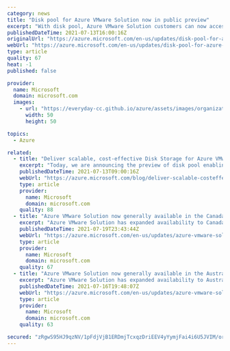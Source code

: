 ```yaml
---
category: news
title: "Disk pool for Azure VMware Solution now in public preview"
excerpt: "With disk pool, Azure VMware Solution customers can now access Azure Disk Storage for high-performance, durable block storage. Customer can scale their storage independent of compute and handle their growing data needs more cost-effectively."
publishedDateTime: 2021-07-13T16:00:16Z
originalUrl: "https://azure.microsoft.com/en-us/updates/disk-pool-for-azure-vmware-solution-now-in-public-preview/"
webUrl: "https://azure.microsoft.com/en-us/updates/disk-pool-for-azure-vmware-solution-now-in-public-preview/"
type: article
quality: 67
heat: -1
published: false

provider:
  name: Microsoft
  domain: microsoft.com
  images:
    - url: "https://everyday-cc.github.io/azure/assets/images/organizations/microsoft.com-50x50.jpg"
      width: 50
      height: 50

topics:
  - Azure

related:
  - title: "Deliver scalable, cost-effective Disk Storage for Azure VMware Solution"
    excerpt: "Today, we are announcing the preview of disk pool enabling Azure Disk Storage as a persistent storage option for Azure VMware Solution. With this announcement, you can gain flexibility for your data needs with scalable and cost-effective cloud storage for VMware workloads running on Azure."
    publishedDateTime: 2021-07-13T09:00:16Z
    webUrl: "https://azure.microsoft.com/blog/deliver-scalable-costeffective-disk-storage-for-azure-vmware-solution/"
    type: article
    provider:
      name: Microsoft
      domain: microsoft.com
    quality: 88
  - title: "Azure VMware Solution now generally available in the Canada East region"
    excerpt: "Azure VMware Solution has expanded availability to Canada East. With this release Canada East is now the second region within the Canadian sovereign area to become available (joining Canada Central). "
    publishedDateTime: 2021-07-19T23:43:44Z
    webUrl: "https://azure.microsoft.com/en-us/updates/azure-vmware-solution-now-generally-available-in-the-canada-east-region/"
    type: article
    provider:
      name: Microsoft
      domain: microsoft.com
    quality: 67
  - title: "Azure VMware Solution now generally available in the Australia Southeast region"
    excerpt: "Azure VMware Solution has expanded availability to Australia Southeast. With this release Australia Southeast is now the second region within the Australian sovereign area to become available (joining Australia East). "
    publishedDateTime: 2021-07-16T19:48:07Z
    webUrl: "https://azure.microsoft.com/en-us/updates/azure-vmware-solution-now-generally-available-in-the-australia-southeast-region/"
    type: article
    provider:
      name: Microsoft
      domain: microsoft.com
    quality: 63

secured: "zRgwS95HJ9qzNV/1pFdjVjB1ERDmjTcxqzDriEEV4yYymjFai4i6U5JVIM/orSU59NQoM6WwMyk47vWQj/3RMrv14qs+9lE6czBcWzToBXTKTk7Ax2w9q60aNaIkIL2/1Hln8d/RD1WukmZ9kW8CJwx1QzuFUc47mFiKM4cEOFgE7JcwNxQENymT5v0GtpFYa7qf464qdRGtbpPtSaC2xlrIrBZ9J8iPhS8kmrya2b/KEUBhaM6qviTnSZGkyKoAQxQyDxjegadg37+nD3qnTlgutZovC/1AD37XNulHgaF2AtYkHehiuGS+4IeSXMbRF2v1MZTX8uMbB3/t0L6KiU0HciihdOLrb/eIhvMEGr0=;pl9QGylImUUfag8YIJe2nw=="
---
```


